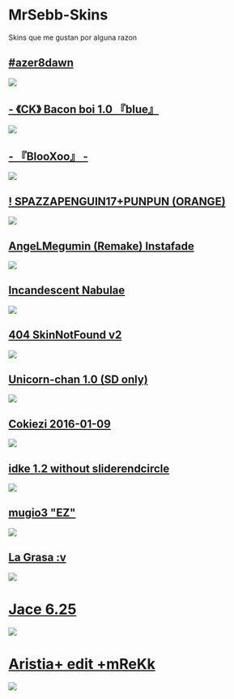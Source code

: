 # MrSebb-Skins
Skins que me gustan por alguna razon 
## [ #azer8dawn](https://drive.google.com/file/d/1PF4cF4Q8t2lF1HVGAWdrCj6WY29dB_xt/view?usp=sharing)
![](https://i.imgur.com/Pn8yQZ8.png)

## [-         《CK》 Bacon boi 1.0 『blue』](https://drive.google.com/file/d/1DHKixh8-J3Dmfm4siuwAIZuWiaOS4rxv/view?usp=sharing)
![](https://i.imgur.com/EibLwDp.png)

## [- 『BlooXoo』 -](https://drive.google.com/file/d/14hbPIweAWAT0ZDSoSSMyO_StvUhPKYY6/view?usp=sharing)
![](https://i.imgur.com/hVCeH60.png)

## [! SPAZZAPENGUIN17+PUNPUN (ORANGE)](https://drive.google.com/file/d/1KSu842T8uNXcBjQJGvi1yxqGxA6k8zpE/view?usp=sharing)
![](https://i.imgur.com/lrJFKM3.png)

## [AngeLMegumin (Remake) Instafade](https://drive.google.com/file/d/1T3dmY-HZzA9QcqZfny2-sybHaEHuWESa/view?usp=sharing)
![](https://i.imgur.com/SMgrrBK.png)

## [Incandescent Nabulae](https://drive.google.com/file/d/1uE4Ji7_6q0h0k33AHuIbWY5IBxJ9BsZ6/view?usp=sharing)
![](https://i.imgur.com/sXcnFp8.png)

## [404 SkinNotFound v2](https://drive.google.com/file/d/1b2-ujEQwAU-Rq4llHbZxe5HZ14-JCUti/view?usp=sharing)
![](https://i.imgur.com/m1mrB3s.png)

## [Unicorn-chan 1.0 (SD only)](https://drive.google.com/file/d/1pATLPBgOUlDn14VOsE9sdUPINiNfIb8p/view?usp=sharing)
![](https://i.imgur.com/qx96Lmx.png)

## [Cokiezi 2016-01-09](https://drive.google.com/file/d/1ylNM0iitguO27qsG_cJA1pM-xEkAt3RL/view?usp=sharing)
![](https://i.imgur.com/OFlQxal.png)

## [idke 1.2 without sliderendcircle](https://drive.google.com/file/d/1050Bv-jHFGg7rKiT9KHD608huvjpc8t0/view?usp=sharing)
![](https://i.imgur.com/EBKKUWC.png)

## [mugio3 "EZ"](https://drive.google.com/file/d/1ovygKgTDi1lSxjEFUfPJmE9lAa5HkiuY/view?usp=sharing)
![](https://i.imgur.com/Y4ogvfL.png)

## [La Grasa :v](https://drive.google.com/file/d/15Od_yfUAvMo4LuVhEA05iuq5Yb6PMh-f/view?usp=sharing)
![](https://i.imgur.com/QwN1qxF.png)

# [Jace 6.25](https://download2062.mediafire.com/sgw45zsh33cg/r4mclu4kgr600n7/Jace+6.25.osk)
![](https://skins.osuck.net/uploads/posts/2019-07/1563799041_3.jpg)

# [Aristia+ edit +mReKk](https://drive.google.com/file/d/1dVIq3CLLxVQkpvglgFAC2xl24-XzLm6R/view)
![](https://osu.ppy.sh/ss/16816850/4d8c)

